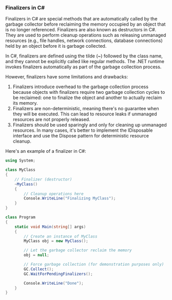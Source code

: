 ### Finalizers in C#

Finalizers in C# are special methods that are automatically called by the garbage collector before reclaiming the memory occupied by an object that is no longer referenced. 
Finalizers are also known as destructors in C#. They are used to perform cleanup operations such as releasing unmanaged resources 
(e.g., file handles, network connections, database connections) held by an object before it is garbage collected.

In C#, finalizers are defined using the tilde (~) followed by the class name, and they cannot be explicitly called like regular methods. 
The .NET runtime invokes finalizers automatically as part of the garbage collection process.

However, finalizers have some limitations and drawbacks:

1. Finalizers introduce overhead to the garbage collection process because objects with finalizers require two garbage collection cycles to be reclaimed: one to finalize the object and another to actually reclaim its memory.
2. Finalizers are non-deterministic, meaning there's no guarantee when they will be executed. This can lead to resource leaks if unmanaged resources are not properly released.
3. Finalizers should be used sparingly and only for cleaning up unmanaged resources. In many cases, it's better to implement the IDisposable interface and use the Dispose pattern for deterministic resource cleanup.

Here's an example of a finalizer in C#:

```csharp
using System;

class MyClass
{
    // Finalizer (destructor)
    ~MyClass()
    {
        // Cleanup operations here
        Console.WriteLine("Finalizing MyClass");
    }
}

class Program
{
    static void Main(string[] args)
    {
        // Create an instance of MyClass
        MyClass obj = new MyClass();

        // Let the garbage collector reclaim the memory
        obj = null;

        // Force garbage collection (for demonstration purposes only)
        GC.Collect();
        GC.WaitForPendingFinalizers();

        Console.WriteLine("Done");
    }
}
```

